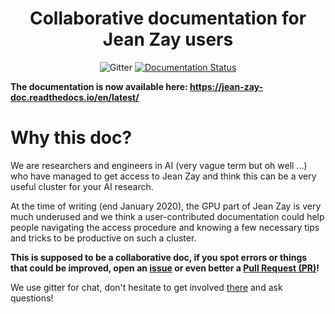 <h1 align="center">
  <strong>Collaborative documentation for Jean Zay users</strong>
  <br/>
</h1>

<p align="center">
  <a ref="https://gitter.im/jean-zay-users/jean-zay-doc">
    <img src="https://img.shields.io/gitter/room/jean-zay-users/jean-zay-doc.svg" alt="Gitter">
  </a>
  <a href='https://jean-zay-doc.readthedocs.io/en/latest/?badge=latest'>
    <img src='https://readthedocs.org/projects/jean-zay-doc/badge/?version=latest' alt='Documentation Status' />
  </a>
</p>


**The documentation is now available here:
https://jean-zay-doc.readthedocs.io/en/latest/**

# Why this doc?

We are researchers and engineers in AI (very vague term but oh well ...) who
have managed to get access to Jean Zay and think this can be a very useful
cluster for your AI research.

At the time of writing (end January 2020), the GPU part of Jean Zay is very
much underused and we think a user-contributed documentation could help people
navigating the access procedure and knowing a few necessary tips and tricks to
be productive on such a cluster.

**This is supposed to be a collaborative doc, if you spot errors or things that
could be improved, open an
[issue](https://github.com/jean-zay-users/jean-zay-doc/issues/new) or even
better a [Pull Request (PR)](https://github.com/jean-zay-users/jean-zay-doc/compare)!**

We use gitter for chat, don't hesitate to get involved
[there](https://gitter.im/jean-zay-users/jean-zay-doc) and ask questions!
